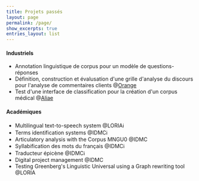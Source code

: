```yaml
---
title: Projets passés
layout: page
permalink: /page/
show_excerpts: true
entries_layout: list
---
```

#### Industriels
- Annotation linguistique de corpus pour un modèle de questions-réponses
- Définition, construction et évalusation d'une grille d'analyse du discours pour l'analyse de commentaires clients @<a href="https://hellofuture.orange.com/fr/" style="color:coral, text-decoration: none">Orange</a>
- Test d'une interface de classification pour la création d'un corpus médical @<a href="https://hellofuture.orange.com/fr/" style="color:slateblue, text-decoration: none">Aliae</a>

#### Académiques
- Multilingual text-to-speech system @LORIA<a href="https://github.com/ludivinero/multilingual-text-to-speech-system-software-project" style="text-decoration: none">ℹ️</a>
- Terms identification systems @IDMC<a href="https://github.com/ludivinero/terminology_project" style="text-decoration: none">ℹ️</a>
- Articulatory analysis with the Corpus MNGU0 @IDMC
- Syllabification des mots du français @IDMC<a href="https://github.com/ludivinero/syllabification_projet" style="text-decoration: none">ℹ️</a>
- Traducteur épicène @IDMC<a href="https://github.com/ludivinero/Traducteur_epicene" style="text-decoration: none">ℹ️</a>
- Digital project management @IDMC
- Testing Greenberg's Linguistic Universal using a Graph rewriting tool @LORIA
